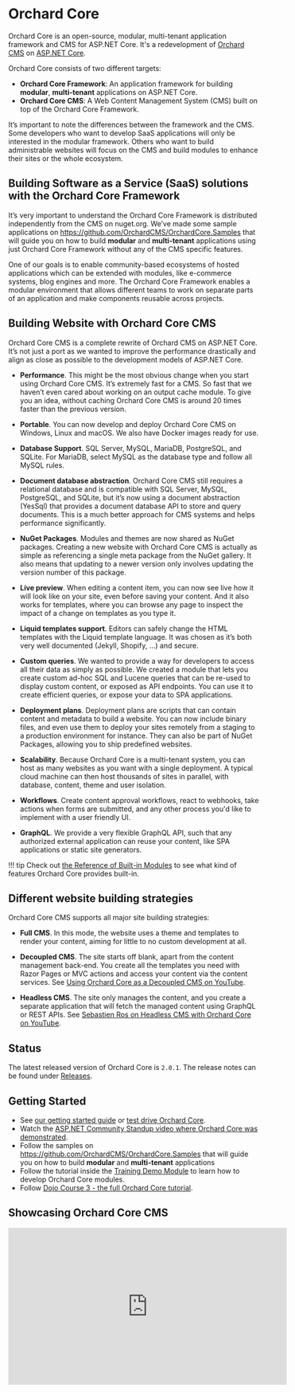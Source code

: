 # Orchard Core

Orchard Core is an open-source, modular, multi-tenant application framework and CMS for ASP.NET Core. It's a redevelopment of [Orchard CMS](https://github.com/OrchardCMS/Orchard) on [ASP.NET Core](https://docs.microsoft.com/aspnet/core/). 

Orchard Core consists of two different targets:

- **Orchard Core Framework**: An application framework for building **modular**, **multi-tenant** applications on ASP.NET Core.
- **Orchard Core CMS**: A Web Content Management System (CMS) built on top of the Orchard Core Framework.

It’s important to note the differences between the framework and the CMS. Some developers who want to develop SaaS applications will only be interested in the modular framework. Others who want to build administrable websites will focus on the CMS and build modules to enhance their sites or the whole ecosystem.

## Building Software as a Service (SaaS) solutions with the Orchard Core Framework

It’s very important to understand the Orchard Core Framework is distributed independently from the CMS on nuget.org. We’ve made some sample applications on <https://github.com/OrchardCMS/OrchardCore.Samples> that will guide you on how to build **modular** and **multi-tenant** applications using just Orchard Core Framework without any of the CMS specific features.

One of our goals is to enable community-based ecosystems of hosted applications which can be extended with modules, like e-commerce systems, blog engines and more. The Orchard Core Framework enables a modular environment that allows different teams to work on separate parts of an application and make components reusable across projects.

## Building Website with Orchard Core CMS

Orchard Core CMS is a complete rewrite of Orchard CMS on ASP.NET Core. It’s not just a port as we wanted to improve the performance drastically and align as close as possible to the development models of ASP.NET Core.

- **Performance**. This might be the most obvious change when you start using Orchard Core CMS. It’s extremely fast for a CMS. So fast that we haven’t even cared about working on an output cache module. To give you an idea, without caching Orchard Core CMS is around 20 times faster than the previous version.

- **Portable**. You can now develop and deploy Orchard Core CMS on Windows, Linux and macOS. We also have Docker images ready for use.
- **Database Support**. SQL Server, MySQL, MariaDB, PostgreSQL, and SQLite. For MariaDB, select MySQL as the database type and follow all MySQL rules.

- **Document database abstraction**. Orchard Core CMS still requires a relational database and is compatible with SQL Server, MySQL, PostgreSQL, and SQLite, but it’s now using a document abstraction (YesSql) that provides a document database API to store and query documents. This is a much better approach for CMS systems and helps performance significantly.

- **NuGet Packages**. Modules and themes are now shared as NuGet packages. Creating a new website with Orchard Core CMS is actually as simple as referencing a single meta package from the NuGet gallery. It also means that updating to a newer version only involves updating the version number of this package.

- **Live preview**. When editing a content item, you can now see live how it will look like on your site, even before saving your content. And it also works for templates, where you can browse any page to inspect the impact of a change on templates as you type it.

- **Liquid templates support**. Editors can safely change the HTML templates with the Liquid template language. It was chosen as it’s both very well documented (Jekyll, Shopify, …) and secure.

- **Custom queries**. We wanted to provide a way for developers to access all their data as simply as possible. We created a module that lets you create custom ad-hoc SQL and Lucene queries that can be re-used to display custom content, or exposed as API endpoints. You can use it to create efficient queries, or expose your data to SPA applications.

- **Deployment plans**. Deployment plans are scripts that can contain content and metadata to build a website. You can now include binary files, and even use them to deploy your sites remotely from a staging to a production environment for instance. They can also be part of NuGet Packages, allowing you to ship predefined websites.

- **Scalability**. Because Orchard Core is a multi-tenant system, you can host as many websites as you want with a single deployment. A typical cloud machine can then host thousands of sites in parallel, with database, content, theme and user isolation.

- **Workflows**. Create content approval workflows, react to webhooks, take actions when forms are submitted, and any other process you'd like to implement with a user friendly UI.

- **GraphQL**. We provide a very flexible GraphQL API, such that any authorized external application can reuse your content, like SPA applications or static site generators.


!!! tip
    Check out [the Reference of Built-in Modules](reference/README.md) to see what kind of features Orchard Core provides built-in.

## Different website building strategies

Orchard Core CMS supports all major site building strategies:

- **Full CMS**. In this mode, the website uses a theme and templates to render your content, aiming for little to no custom development at all.

- **Decoupled CMS**. The site starts off blank, apart from the content management back-end. You create all the templates you need with Razor Pages or MVC actions and access your content via the content services. See [Using Orchard Core as a Decoupled CMS on YouTube](https://www.youtube.com/watch?v=yWpz8p-oaKg).

- **Headless CMS**. The site only manages the content, and you create a separate application that will fetch the managed content using GraphQL or REST APIs. See [Sebastien Ros on Headless CMS with Orchard Core on YouTube](https://www.youtube.com/watch?v=4o9zG17cfa0).

## Status

The latest released version of Orchard Core is `2.0.1`. The release notes can be found under [Releases](releases/2.0.1.md).

## Getting Started

- See [our getting started guide](getting-started/README.md) or [test drive Orchard Core](getting-started/test-drive-orchard-core.md).
- Watch the [ASP.NET Community Standup video where Orchard Core was demonstrated](https://www.youtube.com/watch?v=HeDjv3blBjQ&t=2246s&list=PL1rZQsJPBU2StolNg0aqvQswETPcYnNKL&index=24).
- Follow the samples on <https://github.com/OrchardCMS/OrchardCore.Samples> that will guide you on how to build **modular** and **multi-tenant** applications
- Follow the tutorial inside the [Training Demo Module](https://github.com/Lombiq/Orchard-Training-Demo-Module) to learn how to develop Orchard Core modules.
- Follow [Dojo Course 3 - the full Orchard Core tutorial](https://orcharddojo.net/orchard-training/dojo-course-3-the-full-orchard-core-tutorial).

## Showcasing Orchard Core CMS

<iframe width="560" height="315" src="https://www.youtube-nocookie.com/embed/Gfy5SCACyL8" title="YouTube video player" frameborder="0" allow="accelerometer; autoplay; clipboard-write; encrypted-media; gyroscope; picture-in-picture" allowfullscreen></iframe>
